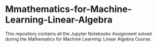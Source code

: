 # Mmathematics-for-Machine-Learning-Linear-Algebra
This repository contains all the Jupyter Notebooks Assignment solved during the Mathematics for Machine Learning: Linear Algebra Course.
